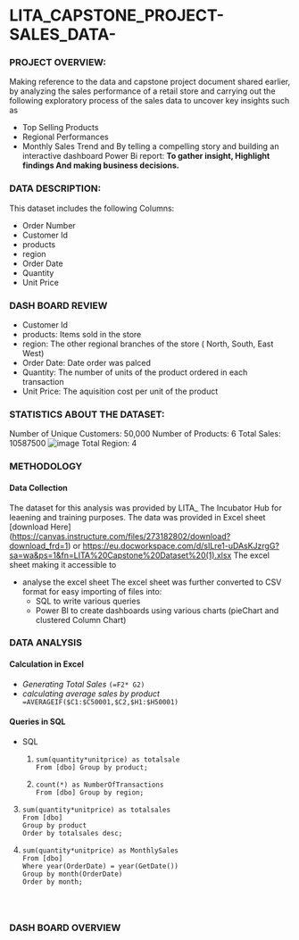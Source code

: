 # LITA_CAPSTONE_PROJECT-SALES_DATA-

### PROJECT OVERVIEW:
Making reference to the data and capstone project document shared earlier, by analyzing the sales performance of a retail store and carrying out the following exploratory process of the sales data to uncover key insights such as
- Top Selling Products
- Regional Performances
- Monthly Sales Trend and
By telling a compelling story and building an interactive dashboard Power Bi report: **To gather insight, Highlight findings And making business decisions.**

### DATA DESCRIPTION:
This dataset includes the following Columns:
- Order Number
- Customer Id
- products
- region
- Order Date
- Quantity
- Unit Price
  
### DASH BOARD REVIEW
- Customer Id
- products: Items sold in the store
- region: The other regional branches of the store ( North, South, East West) 
- Order Date: Date order was palced
- Quantity: The number of units of the product ordered in each transaction
- Unit Price: The aquisition cost per unit of the product

### STATISTICS ABOUT THE DATASET:
Number of Unique Customers: 50,000
Number of Products: 6
Total Sales: 10587500 ![image](https://github.com/user-attachments/assets/e260abe1-8773-4574-ac85-2f3f97b30e34)
Total Region: 4 

### METHODOLOGY

#### Data Collection
The dataset for this analysis was provided by LITA_ The Incubator Hub for leaening and training purposes. The data was provided in Excel sheet [download Here] (https://canvas.instructure.com/files/273182802/download?download_frd=1) or https://eu.docworkspace.com/d/sILre1-uDAsKJzrgG?sa=wa&ps=1&fn=LITA%20Capstone%20Dataset%20(1).xlsx
 The excel sheet making it accessible to 
- analyse the excel sheet
  The excel sheet was further converted to CSV format for easy importing of files into:
  - SQL to write various queries
  - Power BI to create dashboards using various charts (pieChart and clustered Column Chart)

### DATA ANALYSIS

#### Calculation in Excel
- *Generating Total Sales* ```(=F2* G2)```
- *calculating average sales by product* 
``` =AVERAGEIF($C1:$C50001,$C2,$H1:$H50001)```
#### Queries in SQL
- SQL
  1. ```Select product,
     sum(quantity*unitprice) as totalsale
     From [dbo] Group by product;
  2. ```Select region,
     count(*) as NumberOfTransactions
     From [dbo] Group by region;
 3. ```select top 1 product,
    sum(quantity*unitprice) as totalsales
    From [dbo]
    Group by product
    Order by totalsales desc;
4. ```Select month(OrderDate) as month,
   sum(quantity*unitprice) as MonthlySales
   From [dbo]
   Where year(OrderDate) = year(GetDate())
   Group by month(OrderDate)
   Order by month;

 


### DASH BOARD OVERVIEW
